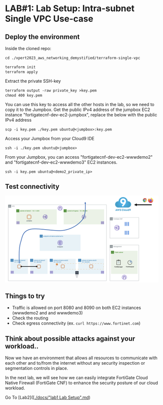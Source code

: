 # LAB#1: Lab Setup: Intra-subnet Single VPC Use-case

## Deploy the environment
Inside the cloned repo:
```
cd ./xpert2023_aws_networking_demystified/terraform-single-vpc
```
```
terraform init
terraform apply
```
Extract the private SSH-key
```
terraform output -raw private_key >key.pem
chmod 400 key.pem
```
You can use this key to access all the other hosts in the lab, so we need to copy it to the Jumpbox.
Get the public IPv4 address of the jumpbox EC2 instance "fortigatecnf-dev-ec2-jumpbox", replace the below <jumpbox> with the public IPv4 address
```
scp -i key.pem ./key.pem ubuntu@<jumpbox>:key.pem
```
Access your Jumpbox from your Cloud9 IDE
```
ssh -i ./key.pem ubuntu@<jumpbox>
```
From your Jumpbox, you can access "fortigatecnf-dev-ec2-wwwdemo2" and "fortigatecnf-dev-ec2-wwwdemo3" EC2 instances.
```
ssh -i key.pem ubuntu@<demo2_private_ip>
```

## Test connectivity
![Flow Diagram](../images/flow_diagram.png)

## Things to try
- Traffic is allowed on port 8080 and 8090 on both EC2 instances (wwwdemo2 and and wwwdemo3)
- Check the routing
- Check egress connectivity (ex. `curl https://www.fortinet.com`)

## Think about possible attacks against your workload..
Now we have an environment that allows all resources to communicate with each other and to/from the internet without any security inspection or segmentation controls in place.

In the next lab, we will see how we can easily integrate FortiGate Cloud Native Firewall (FortiGate CNF) to enhance the security posture of our cloud workload.

Go To [Lab2]([[./docs/"lab1 Lab Setup".md](https://github.com/40net-cloud/xpert2023_aws_networking_demystified/blob/xpertsummitbenelux2023/docs/lab1%20Lab%20Setup.md](https://github.com/40net-cloud/xpert2023_aws_networking_demystified/blob/xpertsummitbenelux2023/docs/lab2%20Enhance%20Security%20by%20deploying%20FortiGate%20CNF.md)https://github.com/40net-cloud/xpert2023_aws_networking_demystified/blob/xpertsummitbenelux2023/docs/lab2%20Enhance%20Security%20by%20deploying%20FortiGate%20CNF.md))
